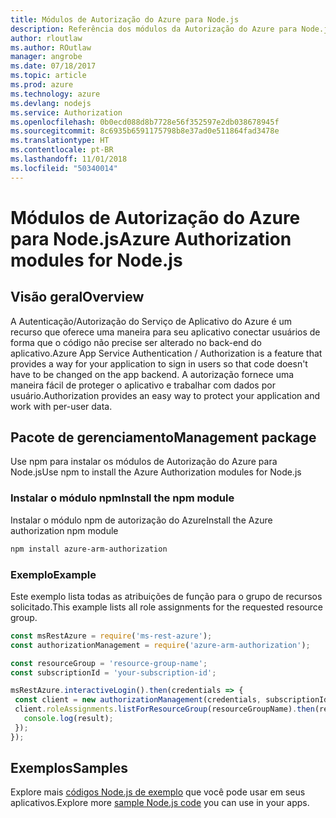 ```yaml
---
title: Módulos de Autorização do Azure para Node.js
description: Referência dos módulos da Autorização do Azure para Node.js
author: rloutlaw
ms.author: ROutlaw
manager: angrobe
ms.date: 07/18/2017
ms.topic: article
ms.prod: azure
ms.technology: azure
ms.devlang: nodejs
ms.service: Authorization
ms.openlocfilehash: 0b0ecd088d8b7728e56f352597e2db038678945f
ms.sourcegitcommit: 8c6935b6591175798b8e37ad0e511864fad3478e
ms.translationtype: HT
ms.contentlocale: pt-BR
ms.lasthandoff: 11/01/2018
ms.locfileid: "50340014"
---
```

# <a name="azure-authorization-modules-for-nodejs"></a><span data-ttu-id="d69eb-103">Módulos de Autorização do Azure para Node.js</span><span class="sxs-lookup"><span data-stu-id="d69eb-103">Azure Authorization modules for Node.js</span></span>

## <a name="overview"></a><span data-ttu-id="d69eb-104">Visão geral</span><span class="sxs-lookup"><span data-stu-id="d69eb-104">Overview</span></span>

<span data-ttu-id="d69eb-105">A Autenticação/Autorização do Serviço de Aplicativo do Azure é um recurso que oferece uma maneira para seu aplicativo conectar usuários de forma que o código não precise ser alterado no back-end do aplicativo.</span><span class="sxs-lookup"><span data-stu-id="d69eb-105">Azure App Service Authentication / Authorization is a feature that provides a way for your application to sign in users so that code doesn't have to be changed on the app backend.</span></span> <span data-ttu-id="d69eb-106">A autorização fornece uma maneira fácil de proteger o aplicativo e trabalhar com dados por usuário.</span><span class="sxs-lookup"><span data-stu-id="d69eb-106">Authorization provides an easy way to protect your application and work with per-user data.</span></span>

## <a name="management-package"></a><span data-ttu-id="d69eb-107">Pacote de gerenciamento</span><span class="sxs-lookup"><span data-stu-id="d69eb-107">Management package</span></span>

<span data-ttu-id="d69eb-108">Use npm para instalar os módulos de Autorização do Azure para Node.js</span><span class="sxs-lookup"><span data-stu-id="d69eb-108">Use npm to install the Azure Authorization modules for Node.js</span></span>

### <a name="install-the-npm-module"></a><span data-ttu-id="d69eb-109">Instalar o módulo npm</span><span class="sxs-lookup"><span data-stu-id="d69eb-109">Install the npm module</span></span>

<span data-ttu-id="d69eb-110">Instalar o módulo npm de autorização do Azure</span><span class="sxs-lookup"><span data-stu-id="d69eb-110">Install the Azure authorization npm module</span></span>

```bash
npm install azure-arm-authorization
```

### <a name="example"></a><span data-ttu-id="d69eb-111">Exemplo</span><span class="sxs-lookup"><span data-stu-id="d69eb-111">Example</span></span>

<span data-ttu-id="d69eb-112">Este exemplo lista todas as atribuições de função para o grupo de recursos solicitado.</span><span class="sxs-lookup"><span data-stu-id="d69eb-112">This example lists all role assignments for the requested resource group.</span></span>

```javascript
const msRestAzure = require('ms-rest-azure');
const authorizationManagement = require('azure-arm-authorization');

const resourceGroup = 'resource-group-name';
const subscriptionId = 'your-subscription-id';

msRestAzure.interactiveLogin().then(credentials => {
 const client = new authorizationManagement(credentials, subscriptionId);
 client.roleAssignments.listForResourceGroup(resourceGroupName).then(result => {
   console.log(result);
 });
});
```

## <a name="samples"></a><span data-ttu-id="d69eb-113">Exemplos</span><span class="sxs-lookup"><span data-stu-id="d69eb-113">Samples</span></span>

<span data-ttu-id="d69eb-114">Explore mais [códigos Node.js de exemplo](https://azure.microsoft.com/resources/samples/?platform=nodejs) que você pode usar em seus aplicativos.</span><span class="sxs-lookup"><span data-stu-id="d69eb-114">Explore more [sample Node.js code](https://azure.microsoft.com/resources/samples/?platform=nodejs) you can use in your apps.</span></span>
